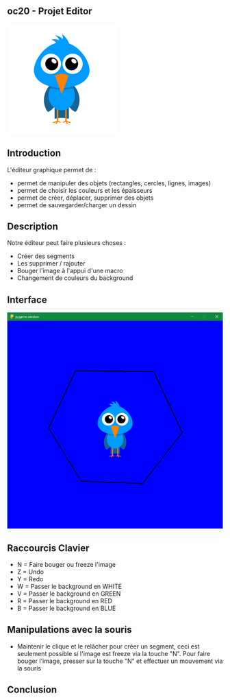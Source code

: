 ## oc20 - Projet Editor
![bird](img/bird.png)

## Introduction
L'éditeur graphique permet de :
* permet de manipuler des objets (rectangles, cercles, lignes, images)
* permet de choisir les couleurs et les épaisseurs
* permet de créer, déplacer, supprimer des objets
* permet de sauvegarder/charger un dessin

## Description
Notre éditeur peut faire plusieurs choses : 
* Créer des segments 
* Les supprimer / rajouter
* Bouger l'image à l'appui d'une macro
* Changement de couleurs du background

## Interface
![birdblue](img/birdblue.png)

## Raccourcis Clavier
* N = Faire bouger ou freeze l'image
* Z = Undo
* Y = Redo
* W = Passer le background en WHITE
* V = Passer le background en GREEN
* R = Passer le background en RED
* B = Passer le background en BLUE

## Manipulations avec la souris
* Maintenir le clique et le relâcher pour créer un segment, ceci est seulement possible si l'image est freeze via la touche "N". Pour faire bouger l'image, presser sur la touche "N" et effectuer un mouvement via la souris

## Conclusion
